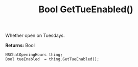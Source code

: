 ﻿---
uid: crmscript_ref_NSChatOpeningHours_GetTueEnabled
title: Bool GetTueEnabled()
intellisense: NSChatOpeningHours.GetTueEnabled
keywords: NSChatOpeningHours, GetTueEnabled
so.topic: reference
---

Whether open on Tuesdays.

**Returns:** Bool


```crmscript
NSChatOpeningHours thing;
Bool tueEnabled  = thing.GetTueEnabled();
```


